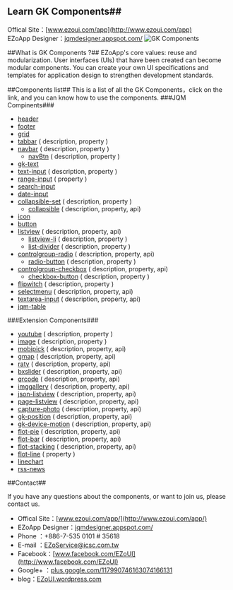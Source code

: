 ## Learn GK Components##
Offical Site：[www.ezoui.com/app](http://www.ezoui.com/app)  
EZoApp Designer：[jqmdesigner.appspot.com/](http://jqmdesigner.appspot.com/)
![GK Components](https://raw.githubusercontent.com/ezoapp/Learn-GK-Components/master/img/banner.jpg)
  
##What is GK Components ?##
EZoApp's core values: reuse and modularization. User interfaces (UIs) that have been created can become modular components. You can create your own UI specifications and templates for application design to strengthen development standards.

##Components list##
This is a list of all the GK Components，click on the link, and you can know how to use the components.
###JQM Compinents###
* [header](https://github.com/ezoapp/Learn-GK-Components/blob/master/docs/GKComponent-header.md)
* [footer](https://github.com/ezoapp/Learn-GK-Components/blob/master/docs/GKComponent-footer.md)
* [grid](https://github.com/ezoapp/Learn-GK-Components/blob/master/docs/GKComponent-grid.md)
* [tabbar](https://github.com/ezoapp/Learn-GK-Components/blob/master/docs/GKComponent-tabbar.md) ( description, property )
* [navbar](https://github.com/ezoapp/Learn-GK-Components/blob/master/docs/GKComponent-navbar.md) ( description, property )
	* [navBtn](https://github.com/ezoapp/Learn-GK-Components/blob/master/docs/GKComponent-navbtn.md) ( description, property )
* [gk-text](https://github.com/ezoapp/Learn-GK-Components/blob/master/docs/GKComponent-gk-text.md)
* [text-input](https://github.com/ezoapp/Learn-GK-Components/blob/master/docs/GKComponent-text-input.md) ( description, property )
* [range-input](https://github.com/ezoapp/Learn-GK-Components/blob/master/docs/GKComponent-range-input.md) ( property )
* [search-input](https://github.com/ezoapp/Learn-GK-Components/blob/master/docs/GKComponent-search-input.md)
* [date-input](https://github.com/ezoapp/Learn-GK-Components/blob/master/docs/GKComponent-date-input.md)
* [collapsible-set](https://github.com/ezoapp/Learn-GK-Components/blob/master/docs/GKComponent-collapsible-set.md) ( description, property )
	* [collapsible](https://github.com/ezoapp/Learn-GK-Components/blob/master/docs/GKComponent-collapsible.md) ( description, property, api)
* [icon](https://github.com/ezoapp/Learn-GK-Components/blob/master/docs/GKComponent-icon.md)
* [button](https://github.com/ezoapp/Learn-GK-Components/blob/master/docs/GKComponent-button.md) 
* [listview](https://github.com/ezoapp/Learn-GK-Components/blob/master/docs/GKComponent-listview.md) ( description, property, api)
	* [listview-li](https://github.com/ezoapp/Learn-GK-Components/blob/master/docs/GKComponent-listview-li.md) ( description, property )
	* [list-divider](https://github.com/ezoapp/Learn-GK-Components/blob/master/docs/GKComponent-list-divider.md) ( description, property )
* [controlgroup-radio](https://github.com/ezoapp/Learn-GK-Components/blob/master/docs/GKComponent-controlgroup-radio.md) ( description, property, api)
	* [radio-button](https://github.com/ezoapp/Learn-GK-Components/blob/master/docs/GKComponent-radio-button.md) ( description, property )
* [controlgroup-checkbox](https://github.com/ezoapp/Learn-GK-Components/blob/master/docs/GKComponent-controlgroup-checkbox.md) ( description, property, api)
	* [checkbox-button](https://github.com/ezoapp/Learn-GK-Components/blob/master/docs/GKComponent-checkbox-button.md) ( description, property )
* [flipwitch](https://github.com/ezoapp/Learn-GK-Components/blob/master/docs/GKComponent-flipwitch.md) ( description, property )
* [selectmenu](https://github.com/ezoapp/Learn-GK-Components/blob/master/docs/GKComponent-selectmenu.md) ( description, property, api)
* [textarea-input](https://github.com/ezoapp/Learn-GK-Components/blob/master/docs/GKComponent-textarea-input.md) ( description, property, api)
* [jqm-table](https://github.com/ezoapp/Learn-GK-Components/blob/master/docs/GKComponent-jqm-table.md)

###Extension Components###
* [youtube](https://github.com/ezoapp/Learn-GK-Components/blob/master/docs/GKComponent-youtube.md) ( description, property )
* [image](https://github.com/ezoapp/Learn-GK-Components/blob/master/docs/GKComponent-image.md) ( description, property )
* [mobipick](https://github.com/ezoapp/Learn-GK-Components/blob/master/docs/GKComponent-mobipick.md) ( description, property, api)
* [gmap](https://github.com/ezoapp/Learn-GK-Components/blob/master/docs/GKComponent-gmap.md) ( description, property, api)
* [raty](https://github.com/ezoapp/Learn-GK-Components/blob/master/docs/GKComponent-raty.md) ( description, property, api)
* [bxslider](https://github.com/ezoapp/Learn-GK-Components/blob/master/docs/GKComponent-bxslider.md) ( description, property, api)
* [qrcode](https://github.com/ezoapp/Learn-GK-Components/blob/master/docs/GKComponent-qrcode.md) ( description, property, api)
* [imggallery](https://github.com/ezoapp/Learn-GK-Components/blob/master/docs/GKComponent-imggallery.md) ( description, property, api)
* [json-listview](https://github.com/ezoapp/Learn-GK-Components/blob/master/docs/GKComponent-json-listview.md) ( description, property, api)
* [page-listview](https://github.com/ezoapp/Learn-GK-Components/blob/master/docs/GKComponent-page-listview.md) ( description, property, api)
* [capture-photo](https://github.com/ezoapp/Learn-GK-Components/blob/master/docs/GKComponent-capture-photo.md) ( description, property, api)
* [gk-position](https://github.com/ezoapp/Learn-GK-Components/blob/master/docs/GKComponent-gk-position.md) ( description, property, api)
* [gk-device-motion](https://github.com/ezoapp/Learn-GK-Components/blob/master/docs/GKComponent-gk-device-motion.md) ( description, property, api)
* [flot-pie](https://github.com/ezoapp/Learn-GK-Components/blob/master/docs/GKComponent-flot-pie.md) ( description, property, api)
* [flot-bar](https://github.com/ezoapp/Learn-GK-Components/blob/master/docs/GKComponent-flot-bar.md) ( description, property, api)
* [flot-stacking](https://github.com/ezoapp/Learn-GK-Components/blob/master/docs/GKComponent-flot-stacking.md) ( description, property, api)
* [flot-line](https://github.com/ezoapp/Learn-GK-Components/blob/master/docs/GKComponent-flot-line.md) ( property )
* [linechart](https://github.com/ezoapp/Learn-GK-Components/blob/master/docs/GKComponent-linechart.md)
* [rss-news](https://github.com/ezoapp/Learn-GK-Components/blob/master/docs/GKComponent-rss-news.md)



##Contact##

If you have any questions about the components, or want to join us, please contact us.  

* Offical Site：[www.ezoui.com/app/](http://www.ezoui.com/app/)
* EZoApp Designer：[jqmdesigner.appspot.com/](http://jqmdesigner.appspot.com/)
* Phone ：+886-7-535 0101 # 35618
* E-mail ：[EZoService@icsc.com.tw](mailto:EZoService@icsc.com.tw)  
* Facebook：[www.facebook.com/EZoUI](http://www.facebook.com/EZoUI)  
* Google+ ：[plus.google.com/117990746163074166131](http://plus.google.com/117990746163074166131)  
* blog：[EZoUI.wordpress.com](http://EZoUI.wordpress.com)

